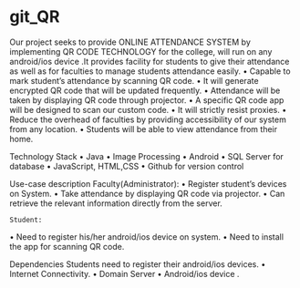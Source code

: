 # git_QR

Our project seeks to provide ONLINE ATTENDANCE SYSTEM by implementing QR CODE TECHNOLOGY  for the college, will run on any android/ios device .It provides facility for students to give their attendance as well as for faculties to manage students attendance easily. 
•	Capable to mark student’s attendance by scanning QR code.
•	It will generate encrypted QR code that will be updated frequently.
•	Attendance will be taken by displaying QR code through projector. 
•	A specific QR code app will be designed to scan our custom code.
•	It will strictly resist proxies.
•	Reduce the overhead of faculties by providing accessibility of our system from any location.
•	Students will be able to view attendance from their home.
					
Technology Stack
•	Java 
•	Image Processing
•	Android	•	SQL Server for database
•	JavaScript, HTML,CSS
•	Github for version control

Use-case description
Faculty(Administrator): 
•	Register student’s devices on System.
•	Take attendance by displaying QR code via projector.
•	Can retrieve the relevant information directly from the server.

	Student:
•	Need to register his/her android/ios device on system.
•	Need to install the app for scanning QR code. 


Dependencies
Students need to register their android/ios devices.
•	Internet Connectivity.
•	Domain Server
•	Android/ios device .
